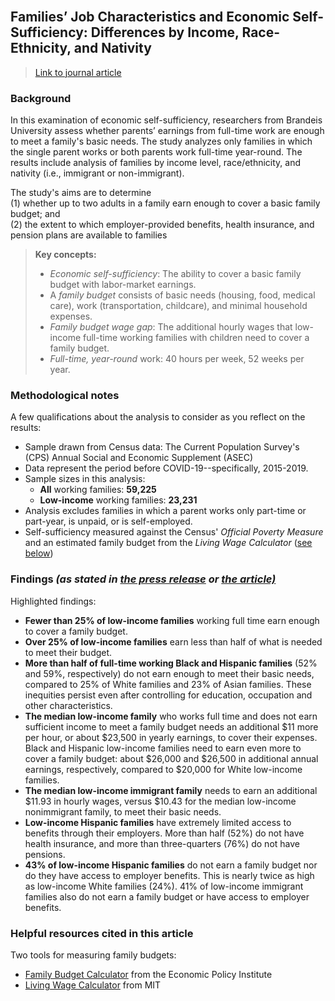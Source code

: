 <br>

## Families’ Job Characteristics and Economic Self-Sufficiency: Differences by Income, Race-Ethnicity, and Nativity  

> [Link to journal article](https://www.rsfjournal.org/content/8/5/67)  

### Background

In this examination of economic self-sufficiency, researchers from Brandeis University assess whether parents’ earnings from full-time work are enough to meet a family's basic needs. The study analyzes only families in which the single parent works or both parents work full-time year-round. The results include analysis of families by income level, race/ethnicity, and nativity (i.e., immigrant or non-immigrant).

The study's aims are to determine  
(1) whether up to two adults in a family earn enough to cover a basic family budget; and  
(2) the extent to which employer-provided benefits, health insurance, and pension plans are available to families  

> **Key concepts:**
> 
> * *Economic self-sufficiency*: The ability to cover a basic family budget with labor-market earnings.  
> * A *family budget* consists of basic needs (housing, food, medical care), work (transportation, childcare), and minimal household expenses.
> * *Family budget wage gap*: The additional hourly wages that low-income full-time working families with children need to cover a family budget.
> * *Full-time, year-round* work: 40 hours per week, 52 weeks per year.

### Methodological notes

A few qualifications about the analysis to consider as you reflect on the results:

* Sample drawn from Census data: The Current Population Survey's (CPS) Annual Social and Economic Supplement (ASEC)
* Data represent the period before COVID-19--specifically, 2015-2019.
* Sample sizes in this analysis:
  * **All** working families: **59,225**
  * **Low-income** working families: **23,231**
* Analysis excludes families in which a parent works only part-time or part-year, is unpaid, or is self-employed.
* Self-sufficiency measured against the Census' *Official Poverty Measure* and an estimated family budget from the *Living Wage Calculator* ([see below](#helpful-resources-cited-in-this-article))

### Findings *(as stated in [the press release](https://www.diversitydatakids.org/research-library/research-report/families-job-characteristics-and-economic-self-sufficiency) or [the article)](https://www.rsfjournal.org/content/8/5/67#sec-10)*

Highlighted findings:  

- **Fewer than 25% of low-income families** working full time earn enough to cover a family budget.
- **Over 25% of low-income families** earn less than half of what is needed to meet their budget.
- **More than half of full-time working Black and Hispanic families** (52% and 59%, respectively) do not earn enough to meet their basic needs, compared to 25% of White families and 23% of Asian families. These inequities persist even after controlling for education, occupation and other characteristics.   
- **The median low-income family** who works full time and does not earn sufficient income to meet a family budget needs an additional $11 more per hour, or about $23,500 in yearly earnings, to cover their expenses. Black and Hispanic low-income families need to earn even more to cover a family budget: about $26,000 and $26,500 in additional annual earnings, respectively, compared to $20,000 for White low-income families.  
- **The median low-income immigrant family** needs to earn an additional $11.93 in hourly wages, versus $10.43 for the median low-income nonimmigrant family, to meet their basic needs. 
- **Low-income Hispanic families** have extremely limited access to benefits through their employers. More than half (52%) do not have health insurance, and more than three-quarters (76%) do not have pensions.   
- **43% of low-income Hispanic families** do not earn a family budget nor do they have access to employer benefits. This is nearly twice as high as low-income White families (24%). 41% of low-income immigrant families also do not earn a family budget or have access to employer benefits. 

### Helpful resources cited in this article

Two tools for measuring family budgets:  
- [Family Budget Calculator](https://www.epi.org/resources/budget/) from the Economic Policy Institute
- [Living Wage Calculator](https://livingwage.mit.edu/) from MIT
